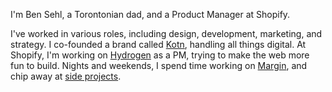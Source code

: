 I'm Ben Sehl, a Torontonian dad, and a Product Manager at Shopify. 
        
I've worked in various roles, including design, development, marketing, and strategy. I co-founded a brand called [Kotn](https://kotn.com), handling all things digital. At Shopify, I'm working on [Hydrogen](https://h2o.shop) as a PM, trying to make the web more fun to build. Nights and weekends, I spend time working on [Margin](https://margin.global), and chip away at [side projects](https://incremental.studio).
